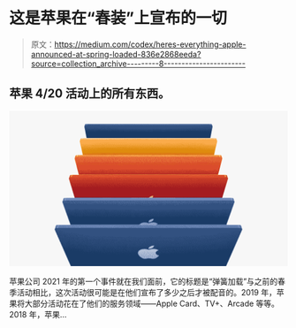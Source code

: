 # 这是苹果在“春装”上宣布的一切

> 原文：<https://medium.com/codex/heres-everything-apple-announced-at-spring-loaded-836e2868eeda?source=collection_archive---------8----------------------->

## 苹果 4/20 活动上的所有东西。

![](img/c4b56e8fc52f45329d61c1089bd20260.png)

苹果公司 2021 年的第一个事件就在我们面前，它的标题是“弹簧加载”与之前的春季活动相比，这次活动很可能是在他们宣布了多少之后才被配音的。2019 年，苹果将大部分活动花在了他们的服务领域——Apple Card、TV+、Arcade 等等。2018 年，苹果…